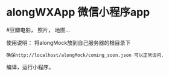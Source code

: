 ﻿# alongWXApp 微信小程序app



#豆瓣电影， 照片， 地图...



使用说明：
    将alongMock放到自己服务器的根目录下

    确保http://localhost/alongMock/coming_soon.json 可以正常访问.
    
    
    
编译，运行小程序。
    

    

 
